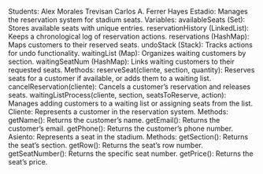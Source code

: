 Students:
Alex Morales Trevisan
Carlos A. Ferrer Hayes
Estadio:
    Manages the reservation system for stadium seats.
    Variables:
        availableSeats (Set): Stores available seats with unique entries.
        reservationHistory (LinkedList): Keeps a chronological log of reservation actions.
        reservations (HashMap): Maps customers to their reserved seats.
        undoStack (Stack): Tracks actions for undo functionality.
        waitingList (Map): Organizes waiting customers by section.
        waitingSeatNum (HashMap): Links waiting customers to their requested seats.
    Methods:
        reserveSeat(cliente, section, quantity): Reserves seats for a customer if available, or adds them to a waiting list.
        cancelReservation(cliente): Cancels a customer’s reservation and releases seats.
        waitingListProcess(cliente, section, seatsToReserve, action): Manages adding customers to a waiting list or assigning seats from the list.
Cliente:
    Represents a customer in the reservation system.
    Methods:
        getName(): Returns the customer’s name.
        getEmail(): Returns the customer’s email.
        getPhone(): Returns the customer’s phone number.
Asiento:
    Represents a seat in the stadium.
    Methods:
        getSection(): Returns the seat’s section.
        getRow(): Returns the seat’s row number.
        getSeatNumber(): Returns the specific seat number.
        getPrice(): Returns the seat’s price.